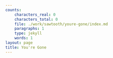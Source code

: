```yaml
---
counts:
    characters_real: 0
    characters_total: 0
    file: ./work/sawtooth/youre-gone/index.md
    paragraphs: 1
    type: jekyll
    words: 1
layout: page
title: You're Gone
---
```

